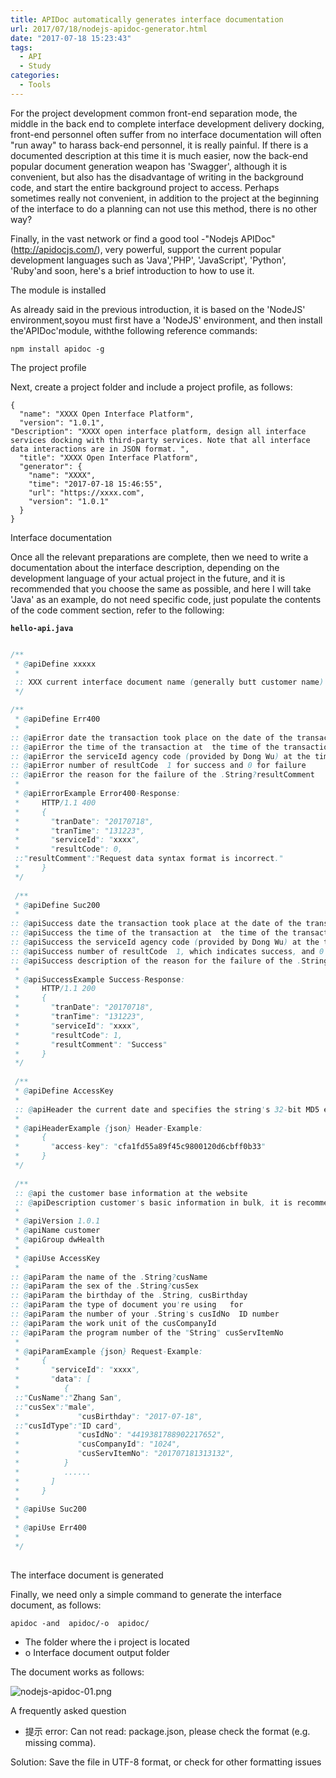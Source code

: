 ```yaml
---
title: APIDoc automatically generates interface documentation
url: 2017/07/18/nodejs-apidoc-generator.html
date: "2017-07-18 15:23:43"
tags: 
  - API
  - Study
categories:
  - Tools
---
```


For the project development common front-end separation mode, the middle in the back end to complete interface development delivery docking, front-end personnel often suffer from no interface documentation will often "run away" to harass back-end personnel, it is really painful. If there is a documented description at this time it is much easier, now the back-end popular document generation weapon has 'Swagger', although it is convenient, but also has the disadvantage of writing in the background code, and start the entire background project to access. Perhaps sometimes really not convenient, in addition to the project at the beginning of the interface to do a planning can not use this method, there is no other way? 

<!--more-->

Finally, in the vast network or find a good tool -"Nodejs  APIDoc"(http://apidocjs.com/), very powerful, support the current popular development languages such as 'Java','PHP', 'JavaScript', 'Python', 'Ruby'and soon, here's a brief introduction to how to use it. 

The module is installed

As already said in  the previous introduction, it is based on the 'NodeJS' environment,soyou must first have a 'NodeJS' environment, and then install the'APIDoc'module, withthe following reference commands:

```
npm install apidoc -g
```

The project profile

Next, create a project folder and include a project profile, as follows:

```
{
  "name": "XXXX Open Interface Platform",
  "version": "1.0.1",
"Description": "XXXX open interface platform, design all interface services docking with third-party services. Note that all interface data interactions are in JSON format. ",
  "title": "XXXX Open Interface Platform",
  "generator": {
    "name": "XXXX",
    "time": "2017-07-18 15:46:55",
    "url": "https://xxxx.com",
    "version": "1.0.1"
  }
}
```

Interface documentation

Once all the relevant preparations are complete, then we need to write a documentation about the interface description, depending on the development language of your actual project in the future, and it is recommended that you choose the same as possible, and here I will take 'Java' as an example, do not need specific code, just populate the contents of the code comment section, refer to the following:

**`hello-api.java`**
```java

/**
 * @apiDefine xxxxx
 *
 :: XXX current interface document name (generally butt customer name)
 */

/**
 * @apiDefine Err400
 *
:: @apiError date the transaction took place on the date of the transaction at the time of the transaction
:: @apiError the time of the transaction at  the time of the transaction
:: @apiError the serviceId agency code (provided by Dong Wu) at the time
:: @apiError number of resultCode  1 for success and 0 for failure
:: @apiError the reason for the failure of the .String?resultComment  
 *
 * @apiErrorExample Error400-Response:
 *     HTTP/1.1 400
 *     {
 *       "tranDate": "20170718",
 *       "tranTime": "131223",
 *       "serviceId": "xxxx",
 *       "resultCode": 0,
 ::"resultComment":"Request data syntax format is incorrect."
 *     }
 */
 
 /**
 * @apiDefine Suc200
 *
:: @apiSuccess date the transaction took place at the date of the transaction at the time of the transaction at the time of the transaction
:: @apiSuccess the time of the transaction at  the time of the transaction
:: @apiSuccess the serviceId agency code (provided by Dong Wu) at the time of the issue
:: @apiSuccess number of resultCode  1, which indicates success, and 0 indicates failure
:: @apiSuccess description of the reason for the failure of the .String?resultComment  
 *
 * @apiSuccessExample Success-Response:
 *     HTTP/1.1 200
 *     {
 *       "tranDate": "20170718",
 *       "tranTime": "131223",
 *       "serviceId": "xxxx",
 *       "resultCode": 1,
 *       "resultComment": "Success"
 *     }
 */
 
 /**
 * @apiDefine AccessKey
 *
 :: @apiHeader the current date and specifies the string's 32-bit MD5 encryption string.
 *
 * @apiHeaderExample {json} Header-Example:
 *     {
 *       "access-key": "cfa1fd55a89f45c9800120d6cbff0b33"
 *     }
 */
 
 /**
 :: @api the customer base information at the website
 :: @apiDescription customer's basic information in bulk, it is recommended that each batch not be larger than 1000 records.
 * 
 * @apiVersion 1.0.1 
 * @apiName customer
 * @apiGroup dwHealth
 * 
 * @apiUse AccessKey
 *
:: @apiParam the name of the .String?cusName  
:: @apiParam the sex of the .String?cusSex  
:: @apiParam the birthday of the .String, cusBirthday  
:: @apiParam the type of document you're using   for
:: @apiParam the number of your .String's cusIdNo  ID number
:: @apiParam the work unit of the cusCompanyId  
:: @apiParam the program number of the "String" cusServItemNo  
 *
 * @apiParamExample {json} Request-Example:
 *     {
 *       "serviceId": "xxxx",
 *       "data": [
 *          {
 ::"CusName":"Zhang San",
 ::"cusSex":"male",
 *             "cusBirthday": "2017-07-18",
 ::"cusIdType":"ID card",
 *             "cusIdNo": "4419381788902217652",
 *             "cusCompanyId": "1024",
 *             "cusServItemNo": "201707181313132",
 *          }
 *          ......
 *       ]
 *     }
 *
 * @apiUse Suc200
 *
 * @apiUse Err400
 *
 */
 
```

The interface document is generated

Finally, we need only a simple command to generate the interface document, as follows:

```
apidoc -and  apidoc/-o  apidoc/
```

- The folder where the i project is located
- o Interface document output folder


The document works as follows:

![nodejs-apidoc-01.png](http://siteimgs.lisenhui.cn/2017/07-18-nodejs-apidoc-01.png)

A frequently asked question

- 提示 error: Can not read: package.json, please check the format (e.g. missing comma).

Solution: Save the file in UTF-8 format, or check for other formatting issues